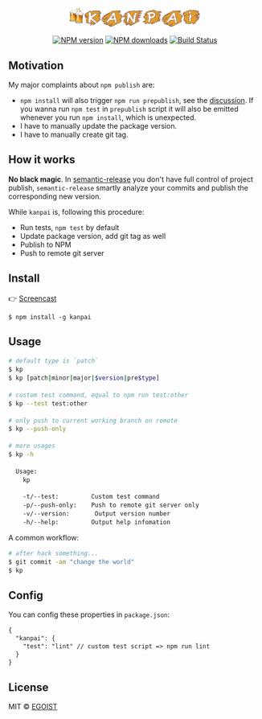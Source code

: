 <p align="center">
  <img src="/media/kanpai.png" width="260"/>
</p>

<p align="center">
<a href="https://npmjs.com/package/kanpai"><img src="https://img.shields.io/npm/v/kanpai.svg" alt="NPM version"></a>
<a href="https://npmjs.com/package/kanpai"><img src="https://img.shields.io/npm/dm/kanpai.svg" alt="NPM downloads"></a>
<a href="https://circleci.com/gh/egoist/kanpai"><img src="https://img.shields.io/circleci/project/egoist/kanpai/master.svg" alt="Build Status"></a>
</p>

## Motivation

My major complaints about `npm publish` are:

- `npm install` will also trigger `npm run prepublish`, see the [discussion](https://github.com/npm/npm/issues/3059). If you wanna run `npm test` in `prepublish` script it will also be emitted whenever you run `npm install`, which is unexpected.
- I have to manually update the package version.
- I have to manually create git tag.

## How it works

**No black magic**. In [semantic-release](https://github.com/semantic-release/semantic-release) you don't have full control of project publish, `semantic-release` smartly analyze your commits and publish the corresponding new version.

While `kanpai` is, following this procedure:

- Run tests, `npm test` by default
- Update package version, add git tag as well
- Publish to NPM
- Push to remote git server

## Install

👉 [Screencast](/media/screencast.gif)

```
$ npm install -g kanpai
```

## Usage

```bash
# default type is `patch`
$ kp
$ kp [patch|minor|major|$version|pre$type]

# custom test command, equal to npm run test:other
$ kp --test test:other

# only push to current working branch on remote
$ kp --push-only

# more usages
$ kp -h

  Usage:
    kp

    -t/--test:         Custom test command
    -p/--push-only:    Push to remote git server only
    -v/--version:       Output version number
    -h/--help:         Output help infomation
```

A common workflow:

```bash
# after hack something...
$ git commit -am "change the world"
$ kp
```

## Config

You can config these properties in `package.json`:

```
{
  "kanpai": {
    "test": "lint" // custom test script => npm run lint
  }
}
```

## License

MIT © [EGOIST](https://github.com/egoist)
